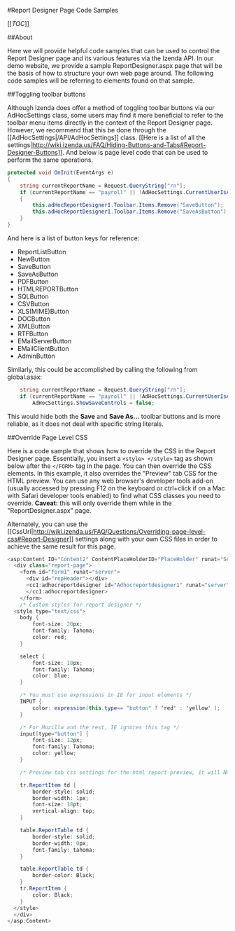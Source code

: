 #Report Designer Page Code Samples

[[_TOC_]]

##About

Here we will provide helpful code samples that can be used to control the Report Designer page and its various features via the Izenda API. In our demo website, we provide a sample ReportDesigner.aspx page that will be the basis of how to structure your own web page around. The following code samples will be referring to elements found on that sample.

##Toggling toolbar buttons

Although Izenda does offer a method of toggling toolbar buttons via our AdHocSettings class, some users may find it more beneficial to refer to the toolbar menu items directly in the context of the Report Designer page. However, we recommend that this be done through the [[AdHocSettings|/API/AdHocSettings]] class. [[Here is a list of all the settings|http://wiki.izenda.us/FAQ/Hiding-Buttons-and-Tabs#Report-Designer-Buttons]]. And below is page level code that can be used to perform the same operations.

```csharp
protected void OnInit(EventArgs e)
{
    string currentReportName = Request.QueryString["rn"];
    if (currentReportName == "payroll" || !AdHocSettings.CurrentUserIsAdmin)
    {
        this.adHocReportDesigner1.Toolbar.Items.Remove("SaveButton");
        this.adHocReportDesigner1.Toolbar.Items.Remove("SaveAsButton");
    }
}
```

And here is a list of button keys for reference: 

* ReportListButton
* NewButton
* SaveButton
* SaveAsButton
* PDFButton
* HTMLREPORTButton
* SQLButton
* CSVButton
* XLS(MIME)Button
* DOCButton
* XMLButton
* RTFButton
* EMailServerButton
* EMailClientButton
* AdminButton

Similarly, this could be accomplished by calling the following from global.asax:

```csharp
    string currentReportName = Request.QueryString["rn"];
    if (currentReportName == "payroll" || !AdHocSettings.CurrentUserIsAdmin)
        AdHocSettings.ShowSaveControls = false;
```

This would hide both the **Save** and **Save As...** toolbar buttons and is more reliable, as it does not deal with specific string literals.

##Override Page Level CSS

Here is a code sample that shows how to override the CSS in the Report Designer page. Essentially, you insert a ``<style> </style>`` tag as shown below after the ``</FORM>`` tag in the page. You can then override the CSS elements. In this example, it also overrides the "Preview" tab CSS for the HTML preview. You can use any web browser's developer tools add-on (usually accessed by pressing F12 on the keyboard or ctrl+click if on a Mac with Safari developer tools enabled) to find what CSS classes you need to override. **Caveat:** this will only override them while in the "ReportDesigner.aspx" page.

Alternately, you can use the [[CssUrl|http://wiki.izenda.us/FAQ/Questions/Overriding-page-level-css#Report-Designer]] settings along with your own CSS files in order to achieve the same result for this page. 

```csharp
<asp:Content ID="Content2" ContentPlaceHolderID="PlaceHolder" runat="Server">
  <div class="report-page">
    <form id="form1" runat="server">
      <div id="repHeader"></div>
      <cc1:adhocreportdesigner id="Adhocreportdesigner1" runat="server">
      </cc1:adhocreportdesigner>
    </form>
    /* Custom styles for report designer */
  <style type="text/css">
    body {
        font-size: 20px;
        font-family: Tahoma;
        color: red;
    }

    select {
        font-size: 18px;
        font-family: Tahoma;
        color: blue;
    }

    /* You must use expressions in IE for input elements */
    INPUT {
        color: expression(this.type== "button" ? 'red' : 'yellow' );
    }

    /* For Mozilla and the rest, IE ignores this tag */
    input[type="button"] {
        font-size: 12px;
        font-family: Tahoma;
        color: yellow;
    }

    /* Preview tab css settings for the html report preview, it will NOT show this way in report viewer */

    tr.ReportItem td {
        border-style: solid;
        border-width: 1px;
        font-size: 18pt;
        vertical-align: top;
    }

    table.ReportTable td {
        border-style: solid;
        border-width: 0px;
        font-family: tahoma;
    }

    table.ReportTable td {
        border-color: Black;
    }
    tr.ReportItem {
        color: Black;
    }
  </style>
  </div>
</asp:Content>
```